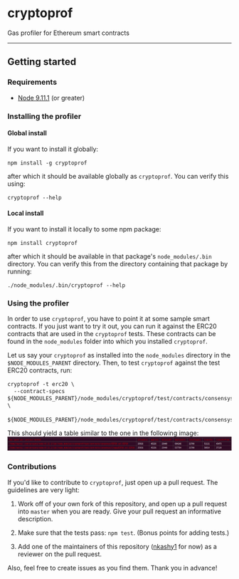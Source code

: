 # cryptoprof

Gas profiler for Ethereum smart contracts

- - -

## Getting started

### Requirements

+ [Node 9.11.1](https://nodejs.org/en/blog/release/v9.11.1/) (or greater)


### Installing the profiler

#### Global install

If you want to install it globally:

```
npm install -g cryptoprof
```

after which it should be available globally as `cryptoprof`. You can verify this using:

```
cryptoprof --help
```

#### Local install

If you want to install it locally to some npm package:

```
npm install cryptoprof
```

after which it should be available in that package's `node_modules/.bin` directory. You can verify
this from the directory containing that package by running:

```
./node_modules/.bin/cryptoprof --help
```


### Using the profiler

In order to use `cryptoprof`, you have to point it at some sample smart contracts. If you just want
to try it out, you can run it against the ERC20 contracts that are used in the `cryptoprof` tests.
These contracts can be found in the `node_modules` folder into which you installed `cryptoprof`.

Let us say your `cryptoprof` as installed into the `node_modules` directory in the
`$NODE_MODULES_PARENT` directory. Then, to test `cryptoprof` against the test ERC20 contracts, run:

```
cryptoprof -t erc20 \
  --contract-specs ${NODE_MODULES_PARENT}/node_modules/cryptoprof/test/contracts/consensys/EIP20.sol:EIP20,1200000,ConsensysERC20,1,CON \
                   ${NODE_MODULES_PARENT}/node_modules/cryptoprof/test/contracts/consensys/CrappyEIP20.sol:EIP20,1200000,CrappyERC20Token,1,CRP
```

This should yield a table similar to the one in the following image:
![cryptoprof sample](./doc/cryptoprof-sample.png)


### Contributions

If you'd like to contribute to `cryptoprof`, just open up a pull request. The guidelines are very
light:

1. Work off of your own fork of this repository, and open up a pull request into `master` when
you are ready. Give your pull request an informative description.

1. Make sure that the tests pass: `npm test`. (Bonus points for adding tests.)

1. Add one of the maintainers of this repository ([nkashy1](https://github.com/nkashy1) for now)
as a reviewer on the pull request.

Also, feel free to create issues as you find them. Thank you in advance!
